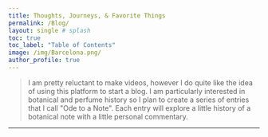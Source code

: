 ```yaml
---
title: Thoughts, Journeys, & Favorite Things
permalink: /Blog/
layout: single # splash
toc: true
toc_label: "Table of Contents"
image: /img/Barcelona.png/
author_profile: true
---
```



> I am pretty reluctant to make videos, however I do quite like the idea of using this platform to start a blog. I am particularly interested in botanical and perfume history so I plan to create a series of entries that I call "Ode to a Note". Each entry will explore a little history of a botanical note with a little personal commentary. 


***


